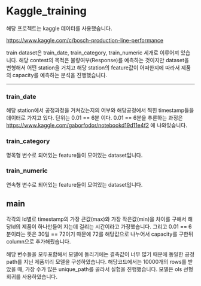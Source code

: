 # Kaggle_training
해당 프로젝트는 kaggle 데이터를 사용했습니다.

https://www.kaggle.com/c/bosch-production-line-performance

train dataset은 train_date, train_category, train_numeric 세개로 이루어져 있습니다.
해당 contest의 목적은 불량여부(Response)를 예측하는 것이지만
dataset을 변형해서 어떤 station을 거치고 해당 station의 feature값이 어떠한지에 따라서 제품의 capacity를 예측하는 분석을 진행했습니다.


--------------------------
### train_date

해당 station에서 공정과정을 거쳐갔는지의 여부와 해당공정에서 찍힌 timestamp들을 데이터로 가지고 있다. 단위는 0.01 == 6분 이다.
0.01 == 6분을 추론하는 과정은 https://www.kaggle.com/gaborfodor/notebookd19d11e4f2 에 나와있습니다.


### train_category

명목형 변수로 되어있는 feature들이 모여있는 dataset입니다.


### train_numeric

연속형 변수로 되어있는 feature들이 모여있는 dataset입니다.


## main

각각의 Id별로 timestamp의 가장 큰값(max)와 가장 작은값(min)을 차이를 구해서 해당Id의 제품이 하나만들어 지는데 걸리는 시간이라고 가정했습니다. 그리고 0.01 == 6분이라는 뜻은 30일 == 72이기 때문에 72를 해당값으로 나누어서 capacity를 구한뒤 column으로 추가해줬습니다. 


해당 변수들을 모두포함해서 모델에 돌리기에는 결측값이 너무 많기 때문에 동일한 공정 path를 지닌 제품끼리 모델을 구성하였습니다. 해당코드에서는 10000개의 rows를 받았을 때, 가장 수가 많은 unique_path를 골라서 실험을 진행했습니다. 모델은 ols 선형회귀를 사용하였습니다.

